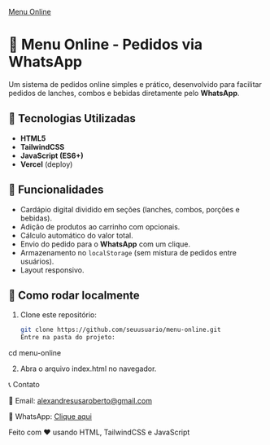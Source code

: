  [Menu Online](assests/screnshot.png)

# 🍔 Menu Online - Pedidos via WhatsApp

Um sistema de pedidos online simples e prático, desenvolvido para facilitar pedidos de lanches, combos e bebidas diretamente pelo **WhatsApp**.  

## 🚀 Tecnologias Utilizadas
- **HTML5**
- **TailwindCSS**
- **JavaScript (ES6+)**
- **Vercel** (deploy)

## 📱 Funcionalidades
- Cardápio digital dividido em seções (lanches, combos, porções e bebidas).
- Adição de produtos ao carrinho com opcionais.
- Cálculo automático do valor total.
- Envio do pedido para o **WhatsApp** com um clique.
- Armazenamento no `localStorage` (sem mistura de pedidos entre usuários).
- Layout responsivo.

## 🔧 Como rodar localmente
1. Clone este repositório:
   ```bash
   git clone https://github.com/seuusuario/menu-online.git
   Entre na pasta do projeto:

cd menu-online


2. Abra o arquivo index.html no navegador.


📞 Contato

📧 Email: alexandresusaroberto@gmail.com

📲 WhatsApp: [Clique aqui](https://wa.me/5535998464219)



Feito com ❤️ usando HTML, TailwindCSS e JavaScript
